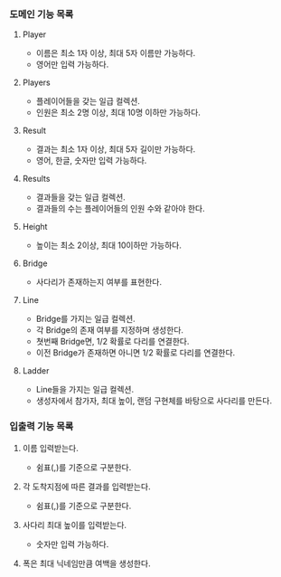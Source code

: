 ### 도메인 기능 목록

1. Player
    - 이름은 최소 1자 이상, 최대 5자 이름만 가능하다.
    - 영어만 입력 가능하다.
2. Players
    - 플레이어들을 갖는 일급 컬렉션.
    - 인원은 최소 2명 이상, 최대 10명 이하만 가능하다.

3. Result
    - 결과는 최소 1자 이상, 최대 5자 길이만 가능하다.
    - 영어, 한글, 숫자만 입력 가능하다.

4. Results
    - 결과들을 갖는 일급 컬렉션.
    - 결과들의 수는 플레이어들의 인원 수와 같아야 한다.

5. Height
    - 높이는 최소 2이상, 최대 10이하만 가능하다.

6. Bridge
    - 사다리가 존재하는지 여부를 표현한다.

7. Line
    - Bridge를 가지는 일급 컬렉션.
    - 각 Bridge의 존재 여부를 지정하며 생성한다.
    - 쳣번째 Bridge면, 1/2 확률로 다리를 연결한다.
    - 이전 Bridge가 존재하면 아니면 1/2 확률로 다리를 연결한다.

8. Ladder
    - Line들을 가지는 일급 컬렉션.
    - 생성자에서 참가자, 최대 높이, 랜덤 구현체를 바탕으로 사다리를 만든다.

### 입출력 기능 목록

1. 이름 입력받는다.
    - 쉼표(,)를 기준으로 구분한다.

2. 각 도착지점에 따른 결과를 입력받는다.
    - 쉼표(,)를 기준으로 구분한다.

3. 사다리 최대 높이를 입력받는다.
    - 숫자만 입력 가능하다.

4. 폭은 최대 닉네임만큼 여백을 생성한다.
